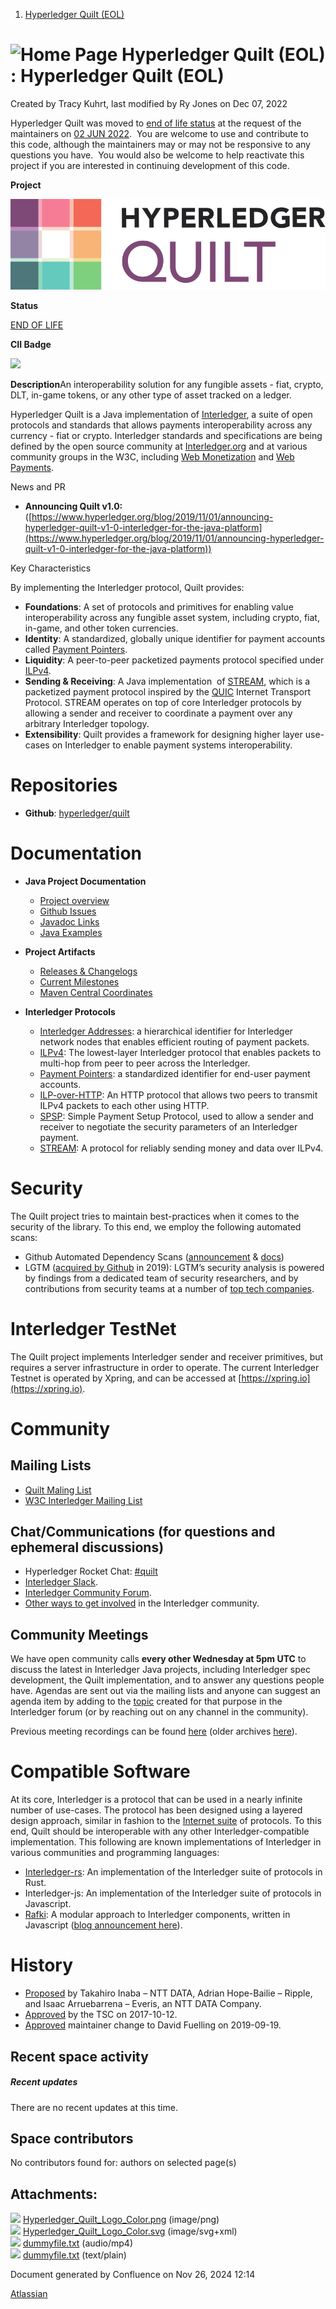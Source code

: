 1. [Hyperledger Quilt (EOL)](index.html)

# ![Home Page](images/icons/contenttypes/home_page_16.png) Hyperledger Quilt (EOL) : Hyperledger Quilt (EOL)

Created by Tracy Kuhrt, last modified by Ry Jones on Dec 07, 2022

Hyperledger Quilt was moved to [end of life status](https://tsc.hyperledger.org/project-lifecycle.html#end-of-life) at the request of the maintainers on [02 JUN 2022](https://lf-hyperledger.atlassian.net/wiki/display/TSC/2022+06+02+TSC+Meeting+Record).  You are welcome to use and contribute to this code, although the maintainers may or may not be responsive to any questions you have.  You would also be welcome to help reactivate this project if you are interested in continuing development of this code.

**Project**

[![](attachments/22446088/22447253.svg?width=192)](https://lf-hyperledger.atlassian.net/wiki/display/quilt/)

**Status**

[END OF LIFE](https://lf-hyperledger.atlassian.net/wiki/display/HYP/Project+Lifecycle#ProjectLifecycle-incubation)

**CII Badge**

[![](https://bestpractices.coreinfrastructure.org/projects/3333/badge)](https://bestpractices.coreinfrastructure.org/projects/3333)

**Description**An interoperability solution for any fungible assets - fiat, crypto, DLT, in-game tokens, or any other type of asset tracked on a ledger.

Hyperledger Quilt is a Java implementation of [Interledger](https://interledger.org/rfcs/0027-interledger-protocol-4/ "https://interledger.org/rfcs/0027-interledger-protocol-4/"), a suite of open protocols and standards that allows payments interoperability across any currency - fiat or crypto. Interledger standards and specifications are being defined by the open source community at [Interledger.org](https://interledger.org) and at various community groups in the W3C, including [Web Monetization](https://webmonetization.org/) and [Web Payments](https://w3c.github.io/webpayments/proposals/interledger/).

News and PR

- **Announcing Quilt v1.0:** ([https://www.hyperledger.org/blog/2019/11/01/announcing-hyperledger-quilt-v1-0-interledger-for-the-java-platform](https://www.hyperledger.org/blog/2019/11/01/announcing-hyperledger-quilt-v1-0-interledger-for-the-java-platform))

Key Characteristics

By implementing the Interledger protocol, Quilt provides:

- **Foundations**: A set of protocols and primitives for enabling value interoperability across any fungible asset system, including crypto, fiat, in-game, and other token currencies.
- **Identity**: A standardized, globally unique identifier for payment accounts called [Payment Pointers](https://paymentpointers.org).
- **Liquidity**: A peer-to-peer packetized payments protocol specified under [ILPv4](https://github.com/interledger/rfcs/blob/master/0027-interledger-protocol-4/0027-interledger-protocol-4.md).
- **Sending &amp; Receiving**: A Java implementation  of [STREAM](https://github.com/interledger/rfcs/blob/master/0029-stream/0029-stream.md), which is a packetized payment protocol inspired by the [QUIC](https://tools.ietf.org/html/draft-ietf-quic-transport-10) Internet Transport Protocol. STREAM operates on top of core Interledger protocols by allowing a sender and receiver to coordinate a payment over any arbitrary Interledger topology.
- **Extensibility**: Quilt provides a framework for designing higher layer use-cases on Interledger to enable payment systems interoperability.

# Repositories

- **Github**: [hyperledger/](https://github.com/hyperledger/quilt)[quilt](https://github.com/hyperledger/quilt "https://github.com/hyperledger/quilt")

# Documentation

- **Java Project Documentation**
  
  - [Project overview](https://github.com/hyperledger/quilt/blob/master/README.md)
  - [Github Issues](https://github.com/hyperledger/quilt/issues "https://github.com/hyperledger/quilt/issues")
  - [Javadoc Links](https://github.com/hyperledger/quilt#ilp-core-)
  - [Java Examples](https://github.com/hyperledger/quilt/tree/master/examples-parent)
- **Project Artifacts**
  
  - [Releases &amp; Changelogs](https://github.com/hyperledger/quilt/releases)
  - [Current Milestones](https://github.com/hyperledger/quilt/milestones)
  - [Maven Central Coordinates](https://search.maven.org/search?q=org.interledger)
- **Interledger Protocols**
  
  - [Interledger Addresses](https://github.com/interledger/rfcs/blob/master/0015-ilp-addresses/0015-ilp-addresses.md): a hierarchical identifier for Interledger network nodes that enables efficient routing of payment packets.
  - [ILPv4](https://github.com/interledger/rfcs/blob/master/0027-interledger-protocol-4/0027-interledger-protocol-4.md): The lowest-layer Interledger protocol that enables packets to multi-hop from peer to peer across the Interledger.
  - [Payment Pointers](https://paymentpointers.org): a standardized identifier for end-user payment accounts.
  - [ILP-over-HTTP](https://github.com/interledger/rfcs/blob/master/0035-ilp-over-http/0035-ilp-over-http.md): An HTTP protocol that allows two peers to transmit ILPv4 packets to each other using HTTP.
  - [SPSP](https://github.com/interledger/rfcs/blob/master/0026-payment-pointers/0026-payment-pointers.md): Simple Payment Setup Protocol, used to allow a sender and receiver to negotiate the security parameters of an Interledger payment.
  - [STREAM](https://github.com/interledger/rfcs/blob/master/0029-stream/0029-stream.md): A protocol for reliably sending money and data over ILPv4.

# Security

The Quilt project tries to maintain best-practices when it comes to the security of the library. To this end, we employ the following automated scans:

- Github Automated Dependency Scans ([announcement](https://github.blog/2017-11-16-introducing-security-alerts-on-github/) &amp; [docs](https://help.github.com/en/github/managing-security-vulnerabilities/about-security-alerts-for-vulnerable-dependencies))
- LGTM ([acquired by Github](https://thenextweb.com/security/2019/09/19/github-acquires-semmle-to-help-developers-spot-security-vulnerabilities/) in 2019): LGTM’s security analysis is powered by findings from a dedicated team of security researchers, and by contributions from security teams at a number of [top tech companies](https://lgtm.com/#customers).

# Interledger TestNet

The Quilt project implements Interledger sender and receiver primitives, but requires a server infrastructure in order to operate. The current Interledger Testnet is operated by Xpring, and can be accessed at [https://xpring.io](https://xpring.io).

# Community

## Mailing Lists

- [Quilt Maling List](https://lists.hyperledger.org/g/quilt)
- [W3C Interledger Mailing List](https://lists.w3.org/Archives/Public/public-interledger/)

## Chat/Communications (for questions and ephemeral discussions)

- Hyperledger Rocket Chat: [#quilt](https://chat.hyperledger.org/channel/quilt)
- [Interledger Slack](https://communityinviter.com/apps/interledger/interledger-working-groups-slack).
- [Interledger Community Forum](https://forum.interledger.org).
- [Other ways to get involved](https://interledger.org/community.html) in the Interledger community.

## Community Meetings

We have open community calls **every other Wednesday at 5pm UTC** to discuss the latest in Interledger Java projects, including Interledger spec development, the Quilt implementation, and to answer any questions people have. Agendas are sent out via the mailing lists and anyone can suggest an agenda item by adding to the [topic](https://forum.interledger.org/tags/java-call-agenda) created for that purpose in the Interledger forum (or by reaching out on any channel in the community).

Previous meeting recordings can be found [here](https://lf-hyperledger.atlassian.net/wiki/display/quilt//Meeting+Notes) (older archives [here](https://drive.google.com/drive/u/0/folders/1fMLs-WngxzAWtJV27t9zVHzT0WS6a5Mk "https://drive.google.com/drive/u/0/folders/1fMLs-WngxzAWtJV27t9zVHzT0WS6a5Mk")).

# Compatible Software

At its core, Interledger is a protocol that can be used in a nearly infinite number of use-cases. The protocol has been designed using a layered design approach, similar in fashion to the [Internet suite](https://en.wikipedia.org/wiki/Internet_protocol_suite) of protocols. To this end, Quilt should be interoperable with any other Interledger-compatible implementation. This following are known implementations of Interledger in various communities and programming languages:

- [Interledger-rs](http://interledger-rs): An implementation of the Interledger suite of protocols in Rust.
- Interledger-js: An implementation of the Interledger suite of protocols in Javascript.
- [Rafki](https://github.com/interledgerjs/rafiki): A modular approach to Interledger components, written in Javascript ([blog announcement here](https://medium.com/interledger-blog/introducing-rafiki-e3de4710d3de)).

# History

- [Proposed](https://docs.google.com/document/d/1a7aPS4omlV2neuatd1QoehLn0P3rIT8gTk1d8yddeJw/edit?copiedFromTrash) by Takahiro Inaba – NTT DATA, Adrian Hope-Bailie – Ripple, and Isaac Arruebarrena – Everis, an NTT DATA Company.
- [Approved](https://lists.hyperledger.org/g/tsc/message/1188 "https://lists.hyperledger.org/g/tsc/message/1188") by the TSC on 2017-10-12.
- [Approved](https://lf-hyperledger.atlassian.net/wiki/display/HYP/2019+Q3+Hyperledger+Quilt) maintainer change to David Fuelling on 2019-09-19.

## Recent space activity

##### Recent updates

There are no recent updates at this time.

## Space contributors

No contributors found for: authors on selected page(s)

## Attachments:

![](images/icons/bullet_blue.gif) [Hyperledger\_Quilt\_Logo\_Color.png](attachments/22446088/22447247.png) (image/png)  
![](images/icons/bullet_blue.gif) [Hyperledger\_Quilt\_Logo\_Color.svg](attachments/22446088/22447253.svg) (image/svg+xml)  
![](images/icons/bullet_blue.gif) [dummyfile.txt](attachments/22446088/22447417.txt) (audio/mp4)  
![](images/icons/bullet_blue.gif) [dummyfile.txt](attachments/22446088/22447299.txt) (text/plain)

Document generated by Confluence on Nov 26, 2024 12:14

[Atlassian](http://www.atlassian.com/)
